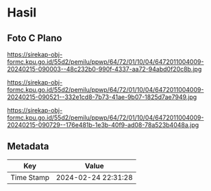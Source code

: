 # Hasil

## Foto C Plano

https://sirekap-obj-formc.kpu.go.id/55d2/pemilu/ppwp/64/72/01/10/04/6472011004009-20240215-090003--48c232b0-990f-4337-aa72-94abd0f20c8b.jpg

https://sirekap-obj-formc.kpu.go.id/55d2/pemilu/ppwp/64/72/01/10/04/6472011004009-20240215-090521--332e1cd8-7b73-41ae-9b07-1825d7ae7949.jpg

https://sirekap-obj-formc.kpu.go.id/55d2/pemilu/ppwp/64/72/01/10/04/6472011004009-20240215-090729--176e481b-1e3b-40f9-ad08-78a523b4048a.jpg


## Metadata

| Key        | Value               |
| ---------- | ------------------- |
| Time Stamp | 2024-02-24 22:31:28 |



